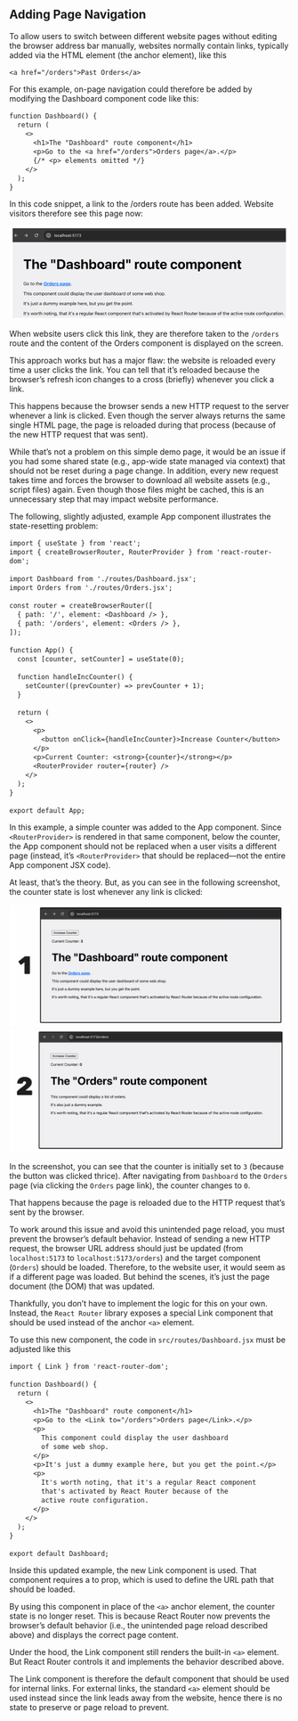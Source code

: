 ## Adding Page Navigation

To allow users to switch between different website pages without editing the browser address bar manually, websites normally contain links, typically added via the <a> HTML element (the anchor element), like this

```
<a href="/orders">Past Orders</a>
```

For this example, on-page navigation could therefore be added by modifying the Dashboard component code like this:

```
function Dashboard() {
  return (
    <>
      <h1>The "Dashboard" route component</h1>
      <p>Go to the <a href="/orders">Orders page</a>.</p>
      {/* <p> elements omitted */}
    </>
  );
}
```

In this code snippet, a link to the /orders route has been added. Website visitors therefore see this page now:

<img src="https://github.com/physerkm/React/blob/main/React%20Key%20Concepts/Multipage%20Apps%20with%20React%20Router/img/A%20navigation%20link%20was%20added.png" alt="a-navigation-link-was-added">

When website users click this link, they are therefore taken to the `/orders` route and the content of the Orders component is displayed on the screen.

This approach works but has a major flaw: the website is reloaded every time a user clicks the link. You can tell that it’s reloaded because the browser’s refresh icon changes to a cross (briefly) whenever you click a link.

This happens because the browser sends a new HTTP request to the server whenever a link is clicked. Even though the server always returns the same single HTML page, the page is reloaded during that process (because of the new HTTP request that was sent).

While that’s not a problem on this simple demo page, it would be an issue if you had some shared state (e.g., app-wide state managed via context) that should not be reset during a page change. In addition, every new request takes time and forces the browser to download all website assets (e.g., script files) again. Even though those files might be cached, this is an unnecessary step that may impact website performance.

The following, slightly adjusted, example App component illustrates the state-resetting problem:

```
import { useState } from 'react';
import { createBrowserRouter, RouterProvider } from 'react-router-dom';

import Dashboard from './routes/Dashboard.jsx';
import Orders from './routes/Orders.jsx';

const router = createBrowserRouter([
  { path: '/', element: <Dashboard /> },
  { path: '/orders', element: <Orders /> },
]);

function App() {
  const [counter, setCounter] = useState(0);

  function handleIncCounter() {
    setCounter((prevCounter) => prevCounter + 1);
  }

  return (
    <>
      <p>
        <button onClick={handleIncCounter}>Increase Counter</button>
      </p>
      <p>Current Counter: <strong>{counter}</strong></p>
      <RouterProvider router={router} />
    </>
  );
}

export default App;
```

In this example, a simple counter was added to the App component. Since `<RouterProvider>` is rendered in that same component, below the counter, the App component should not be replaced when a user visits a different page (instead, it’s `<RouterProvider>` that should be replaced—not the entire App component JSX code).

At least, that’s the theory. But, as you can see in the following screenshot, the counter state is lost whenever any link is clicked:

<img src="https://github.com/physerkm/React/blob/main/React%20Key%20Concepts/Multipage%20Apps%20with%20React%20Router/img/The%20counter%20state%20is%20reset%20when%20switching%20the%20page%201.png" alt="the-counter-state-is-reset-1">

<img src="https://github.com/physerkm/React/blob/main/React%20Key%20Concepts/Multipage%20Apps%20with%20React%20Router/img/The%20counter%20state%20is%20reset%20when%20switching%20the%20page%202.png" alt="the-counter-state-is-reset-2">

In the screenshot, you can see that the counter is initially set to `3` (because the button was clicked thrice). After navigating from `Dashboard` to the `Orders` page (via clicking the `Orders` page link), the counter changes to `0`.

That happens because the page is reloaded due to the HTTP request that’s sent by the browser.

To work around this issue and avoid this unintended page reload, you must prevent the browser’s default behavior. Instead of sending a new HTTP request, the browser URL address should just be updated (from `localhost:5173` to `localhost:5173/orders`) and the target component (`Orders`) should be loaded. Therefore, to the website user, it would seem as if a different page was loaded. But behind the scenes, it’s just the page document (the DOM) that was updated.

Thankfully, you don’t have to implement the logic for this on your own. Instead, the `React Router` library exposes a special Link component that should be used instead of the anchor `<a>` element.

To use this new component, the code in `src/routes/Dashboard.jsx` must be adjusted like this

```
import { Link } from 'react-router-dom';

function Dashboard() {
  return (
    <>
      <h1>The "Dashboard" route component</h1>
      <p>Go to the <Link to="/orders">Orders page</Link>.</p>
      <p>
        This component could display the user dashboard 
        of some web shop.
      </p>
      <p>It's just a dummy example here, but you get the point.</p>
      <p>
        It's worth noting, that it's a regular React component 
        that's activated by React Router because of the 
        active route configuration.
      </p>
    </>
  );
}

export default Dashboard;
```

Inside this updated example, the new Link component is used. That component requires a to prop, which is used to define the URL path that should be loaded.

By using this component in place of the `<a>` anchor element, the counter state is no longer reset. This is because React Router now prevents the browser’s default behavior (i.e., the unintended page reload described above) and displays the correct page content.

Under the hood, the Link component still renders the built-in `<a>` element. But React Router controls it and implements the behavior described above.

The Link component is therefore the default component that should be used for internal links. For external links, the standard `<a>` element should be used instead since the link leads away from the website, hence there is no state to preserve or page reload to prevent.


















